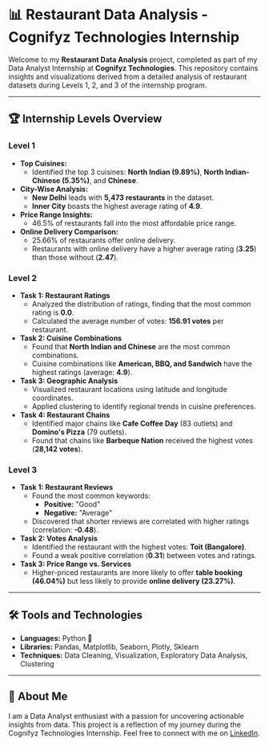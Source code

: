 # 📊 Restaurant Data Analysis - Cognifyz Technologies Internship

Welcome to my **Restaurant Data Analysis** project, completed as part of my Data Analyst Internship at **Cognifyz Technologies**. This repository contains insights and visualizations derived from a detailed analysis of restaurant datasets during Levels 1, 2, and 3 of the internship program.

---

## 🏆 Internship Levels Overview

### **Level 1**
- **Top Cuisines:**
  - Identified the top 3 cuisines: **North Indian (9.89%)**, **North Indian-Chinese (5.35%)**, and **Chinese**.
- **City-Wise Analysis:**
  - **New Delhi** leads with **5,473 restaurants** in the dataset.
  - **Inner City** boasts the highest average rating of **4.9**.
- **Price Range Insights:**
  - 46.5% of restaurants fall into the most affordable price range.
- **Online Delivery Comparison:**
  - 25.66% of restaurants offer online delivery.
  - Restaurants with online delivery have a higher average rating (**3.25**) than those without (**2.47**).

### **Level 2**
- **Task 1: Restaurant Ratings**
  - Analyzed the distribution of ratings, finding that the most common rating is **0.0**.
  - Calculated the average number of votes: **156.91 votes** per restaurant.
- **Task 2: Cuisine Combinations**
  - Found that **North Indian and Chinese** are the most common combinations.
  - Cuisine combinations like **American, BBQ, and Sandwich** have the highest ratings (average: **4.9**).
- **Task 3: Geographic Analysis**
  - Visualized restaurant locations using latitude and longitude coordinates.
  - Applied clustering to identify regional trends in cuisine preferences.
- **Task 4: Restaurant Chains**
  - Identified major chains like **Cafe Coffee Day** (83 outlets) and **Domino's Pizza** (79 outlets).
  - Found that chains like **Barbeque Nation** received the highest votes (**28,142 votes**).

### **Level 3**
- **Task 1: Restaurant Reviews**
  - Found the most common keywords:  
    - **Positive:** "Good"  
    - **Negative:** "Average"  
  - Discovered that shorter reviews are correlated with higher ratings (correlation: **-0.48**).
- **Task 2: Votes Analysis**
  - Identified the restaurant with the highest votes: **Toit (Bangalore)**.
  - Found a weak positive correlation (**0.31**) between votes and ratings.
- **Task 3: Price Range vs. Services**
  - Higher-priced restaurants are more likely to offer **table booking (46.04%)** but less likely to provide **online delivery (23.27%)**.

---

## 🛠️ Tools and Technologies
- **Languages:** Python 🐍  
- **Libraries:** Pandas, Matplotlib, Seaborn, Plotly, Sklearn  
- **Techniques:** Data Cleaning, Visualization, Exploratory Data Analysis, Clustering  

---

## 🚀 About Me
I am a Data Analyst enthusiast with a passion for uncovering actionable insights from data. This project is a reflection of my journey during the Cognifyz Technologies Internship. Feel free to connect with me on [LinkedIn](https://linkedin.com/in/debabrata-palit03).
